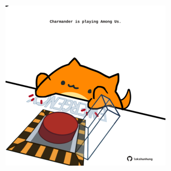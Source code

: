 <!-- built at 28/01/2022, 01:23:03 UTC -->
<p align="center">
  <img width="500" height="500" src="./ReadmeImage.svg">
</p>
